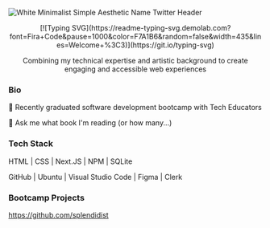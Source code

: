 ![White Minimalist Simple Aesthetic Name Twitter Header](https://github.com/splendevist/splendevist/assets/172043022/32580977-7bbf-4550-b834-64d48f9b6386)

<p align="center">[![Typing SVG](https://readme-typing-svg.demolab.com?font=Fira+Code&pause=1000&color=F7A1B6&random=false&width=435&lines=Welcome+%3C3)](https://git.io/typing-svg)</p>

<p align="center">Combining my technical expertise and artistic background to create engaging and accessible web experiences</p>

### Bio

🦦 Recently graduated software development bootcamp with Tech Educators

💬 Ask me what book I'm reading (or how many...)

### Tech Stack

HTML | CSS | Next.JS | NPM | SQLite

GitHub | Ubuntu | Visual Studio Code | Figma | Clerk

### Bootcamp Projects 
https://github.com/splendidist
